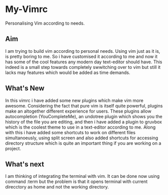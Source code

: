 # My-Vimrc
Personalising Vim according to needs. 

## Aim
I am trying to build vim according to personal needs. Using vim just as it is, is pretty boring to me. So i have customised it according to me and now it has some of the cool features any modern day text-editor should have. This indeed is a small step towards completely swwitching over to vim but still it lacks may features which would be added as time demands. 

## What's New
In this vimrc i have added some new plugins which make vim more awesome. Considering the fact that pure vim is itself quite powerful, plugins make an altogether different experience for users. These plugins allow autocompletion (YouCompleteMe), an undotree plugin which shows you the history of the file you are editing, and then i have added a plugin to gruvbox which is the coolest theme to use in a text-editor according to me.
Along with this i have added some shortcuts to work on different files simultanoeusly, using split screen and also added shortcuts for accessing directory structure which is quite an important thing if you are working on a project.

## What's next
I am thinking of integrating the terminal with vim. It can be done now using command :term but the problem is that it opens terminal with current direcctory as home and not the working directory. 

